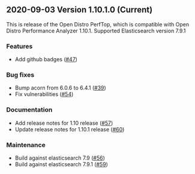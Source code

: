 ## 2020-09-03 Version 1.10.1.0 (Current)

This is release of the Open Distro PerfTop, which is compatible with Open Distro Performance Analyzer 1.10.1.
Supported Elasticsearch version 7.9.1

### Features
* Add github badges ([#47](https://github.com/opendistro-for-elasticsearch/perftop/pull/47))

### Bug fixes
* Bump acorn from 6.0.6 to 6.4.1 ([#39](https://github.com/opendistro-for-elasticsearch/perftop/pull/39))
* Fix vulnerabilities ([#54](https://github.com/opendistro-for-elasticsearch/perftop/pull/54))

### Documentation
* Add release notes for 1.10 release ([#57](https://github.com/opendistro-for-elasticsearch/perftop/pull/57))
* Update release notes for 1.10.1 release ([#60](https://github.com/opendistro-for-elasticsearch/perftop/pull/60))

### Maintenance
* Build against elasticsearch 7.9 ([#56](https://github.com/opendistro-for-elasticsearch/perftop/pull/56))
* Build against elasticsearch 7.9.1 ([#59](https://github.com/opendistro-for-elasticsearch/perftop/pull/59))